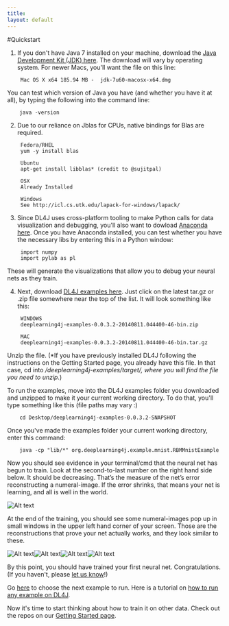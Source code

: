 ```yaml
---
title:
layout: default
---
```


#Quickstart

1. If you don't have Java 7 installed on your machine, download the [Java Development Kit (JDK) here](http://www.oracle.com/technetwork/java/javase/downloads/jdk7-downloads-1880260.html). The download will vary by operating system. For newer Macs, you'll want the file on this line:

		Mac OS X x64 185.94 MB -  jdk-7u60-macosx-x64.dmg

  You can test which version of Java you have (and whether you have it at all), by typing the following into the command line:

		java -version

2. Due to our reliance on Jblas for CPUs, native bindings for Blas are required.

		Fedora/RHEL
		yum -y install blas

		Ubuntu
		apt-get install libblas* (credit to @sujitpal)

		OSX
		Already Installed

		Windows
		See http://icl.cs.utk.edu/lapack-for-windows/lapack/

3. Since DL4J uses cross-platform tooling to make Python calls for data visualization and debugging, you'll also want to dowload [Anaconda here](http://continuum.io/downloads). Once you have Anaconda installed, you can test whether you have the necessary libs by entering this in a Python window:

		import numpy
		import pylab as pl

  These will generate the visualizations that allow you to debug your neural nets as they train. 

4. Next, download [DL4J examples here](https://oss.sonatype.org/content/repositories/snapshots/org/deeplearning4j/deeplearning4j-examples/0.0.3.2-SNAPSHOT/). Just click on the latest tar.gz or .zip file somewhere near the top of the list. It will look something like this:

		WINDOWS
		deeplearning4j-examples-0.0.3.2-20140811.044400-46-bin.zip

		MAC
		deeplearning4j-examples-0.0.3.2-20140811.044400-46-bin.tar.gz

Unzip the file. (*If you have previously installed DL4J following the instructions on the Getting Started page, you already have this file. In that case, cd into */deeplearning4j-examples/target/, where you will find the file you need to unzip.*)

To run the examples, move into the DL4J examples folder you downloaded and unzipped to make it your current working directory. To do that, you'll type something like this (file paths may vary :)

		cd Desktop/deeplearning4j-examples-0.0.3.2-SNAPSHOT

Once you've made the examples folder your current working directory, enter this command:

		java -cp "lib/*" org.deeplearning4j.example.mnist.RBMMnistExample

Now you should see evidence in your terminal/cmd that the neural net has begun to train. Look at the second-to-last number on the right hand side below. It should be decreasing. That’s the measure of the net’s error reconstructing a numeral-image. If the error shrinks, that means your net is learning, and all is well in the world.

![Alt text](../img/learning.png)

At the end of the training, you should see some numeral-images pop up in small windows in the upper left hand corner of your screen. Those are the reconstructions that prove your net actually works, and they look similar to these.

![Alt text](../img/two.png)![Alt text](../img/nine.png)![Alt text](../img/three.png)![Alt text](../img/one.png)

By this point, you should have trained your first neural net. Congratulations. (If you haven't, please [let us know](groups.google.com/forum/#!forum/deeplearning4j)!)

Go [here](https://github.com/agibsonccc/java-deeplearning/tree/master/deeplearning4j-examples/src/main/java/org/deeplearning4j/example/) to choose the next example to run. Here is a tutorial on [how to run any example on DL4J](../runexample.html). 

Now it's time to start thinking about how to train it on other data. Check out the repos on our [Getting Started page](../gettingstarted.html).
